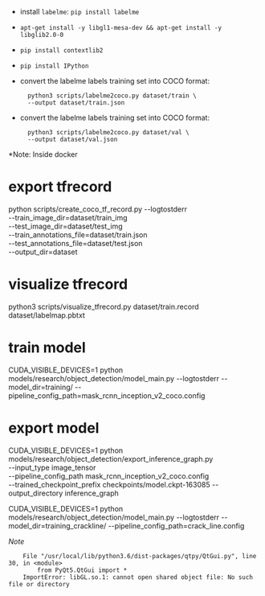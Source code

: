 - install `labelme`: `pip install labelme`

- `apt-get install -y libgl1-mesa-dev && apt-get install -y libglib2.0-0`

- `pip install contextlib2`

- `pip install IPython`

- convert the labelme labels training set into COCO format:

        python3 scripts/labelme2coco.py dataset/train \
        --output dataset/train.json

- convert the labelme labels training set into COCO format:

        python3 scripts/labelme2coco.py dataset/val \
        --output dataset/val.json

*Note: Inside docker

# export tfrecord
python scripts/create_coco_tf_record.py --logtostderr \
--train_image_dir=dataset/train_img \
--test_image_dir=dataset/test_img \
--train_annotations_file=dataset/train.json \
--test_annotations_file=dataset/test.json \
--output_dir=dataset

# visualize tfrecord
python3 scripts/visualize_tfrecord.py dataset/train.record dataset/labelmap.pbtxt

# train model
CUDA_VISIBLE_DEVICES=1 python models/research/object_detection/model_main.py --logtostderr --model_dir=training/ --pipeline_config_path=mask_rcnn_inception_v2_coco.config

# export model
CUDA_VISIBLE_DEVICES=1 python models/research/object_detection/export_inference_graph.py \
--input_type image_tensor \
--pipeline_config_path mask_rcnn_inception_v2_coco.config \
--trained_checkpoint_prefix checkpoints/model.ckpt-163085 --output_directory inference_graph

CUDA_VISIBLE_DEVICES=1 python models/research/object_detection/model_main.py --logtostderr --model_dir=training_crackline/ --pipeline_config_path=crack_line.config

*Note*

        File "/usr/local/lib/python3.6/dist-packages/qtpy/QtGui.py", line 30, in <module>
            from PyQt5.QtGui import *
        ImportError: libGL.so.1: cannot open shared object file: No such file or directory